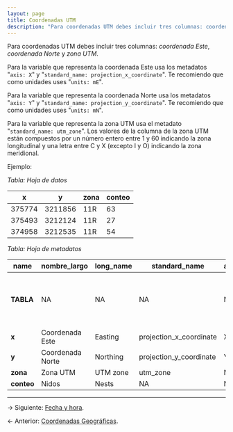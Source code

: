 ```yaml
---
layout: page
title: Coordenadas UTM
description: "Para coordenadas UTM debes incluir tres columnas: coordenada Este, coordenada Norte y zona UTM."
---
```


Para coordenadas UTM debes incluir tres columnas: _coordenada Este_, _coordenada Norte_ y _zona UTM_.

Para la variable que representa la coordenada Este usa los metadatos "`axis: X`" y "`standard_name: projection_x_coordinate`". Te recomiendo que como unidades uses "`units: mE`".

Para la variable que representa la coordenada Norte usa los metadatos "`axis: Y`" y "`standard_name: projection_y_coordinate`". Te recomiendo que como unidades uses "`units: mN`".

Para la variable que representa la zona UTM usa el metadato "`standard_name: utm_zone`". Los valores de la columna de la zona UTM están compuestos por un número entero entre 1 y 60 indicando la zona longitudinal y una letra entre C y X (excepto I y O) indicando la zona meridional.

Ejemplo:

_Tabla: Hoja de datos_

**x**  | **y**   | **zona** | **conteo**
-------|---------|----------|-----------
375774 | 3211856 | 11R      | 63
375493 | 3212124 | 11R      | 27
374958 | 3212535 | 11R      | 54


_Tabla: Hoja de metadatos_

**name**   | **nombre_largo** | **long_name** | **standard_name**       | **axis** | **units** | **titulo**                                       | **title**
-----------|------------------|---------------|-------------------------|----------|-----------|--------------------------------------------------|----------------------------------
**TABLA**  | NA               | NA            | NA                      | NA       | NA        | Muestreo por cuadrantes de nidos de aves marinas | Quadrat sampling of seabird nests
**x**      | Coordenada Este  | Easting       | projection_x_coordinate | X        | mE        | NA                                               | NA
**y**      | Coordenada Norte | Northing      | projection_y_coordinate | Y        | mN        | NA                                               | NA
**zona**   | Zona UTM         | UTM zone      | utm_zone                | NA       | NA        | NA                                               | NA
**conteo** | Nidos            | Nests         | NA                      | NA       | NA        | NA                                               | NA

---

&rarr; Siguiente: [Fecha y hora](tiempo.html).

&larr; Anterior: [Coordenadas Geográficas](geograficas.html).